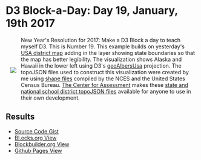 # D3 Block-a-Day: Day 19, January, 19th 2017

<a href="https://dbetebenner.github.io/D3_01182017/"><img src="https://gist.githubusercontent.com/dbetebenner/fdec153106e964f9f71e69f2912454da/raw/313bdf98a475bfc1337a99d16477d0cff16d2919/thumbnail.png" align="left" hspace="12" vspace="80"></a>

New Year's Resolution for 2017: Make a D3 Block a day to teach myself D3. This is Number 19. This example
builds on yesterday's [USA district map](https://github.com/dbetebenner/D3_01172017) adding in the layer showing
state boundaries so that the map has better legibility. The visualization shows Alaska and Hawaii in the lower left
using D3's [geoAlbersUsa](https://github.com/d3/d3-geo/blob/master/README.md#geoAlbersUsa) projection.
The topoJSON files used to construct this visualization were created by me using
[shape files](https://nces.ed.gov/programs/edge/geographicDistrictBoundary.aspx) compiled by the NCES and the United States Census Bureau.
[The Center for Assessment](https://github.com/CenterForAssessment) makes these
[state and national school district topoJSON files](https://github.com/CenterForAssessment/SGPspatialData) available
for anyone to use in their own development.

## Results

* [Source Code Gist](https://gist.github.com/dbetebenner/a921792d905be0889a7ded8c7af1c7d6)
* [Bl.ocks.org View](http://bl.ocks.org/dbetebenner/a921792d905be0889a7ded8c7af1c7d6)
* [Blockbuilder.org View](http://blockbuilder.org/dbetebenner/a921792d905be0889a7ded8c7af1c7d6)
* [Github Pages View](https://dbetebenner.github.io/D3_01192017/)
